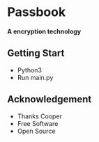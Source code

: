 # Passbook
**A encryption technology**

## Getting Start
- Python3
- Run main.py

## Acknowledgement
- Thanks Cooper
- Free Software
- Open Source
